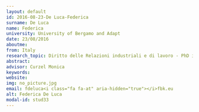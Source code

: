 ```yaml
---
layout: default 
id: 2016-08-23-De Luca-Federica
surname: De Luca
name: Federica
university: University of Bergamo and Adapt
date: 23/08/2016
aboutme: 
from: Italy
research_topic: Diritto delle Relazioni industriali e di lavoro - PhD in Labour Productivity and Workplace Change” 
abstract: 
advisor: Curzel Monica
keywords: 
website: 
img: no_picture.jpg
email: fdeluca<i class="fa fa-at" aria-hidden="true"></i>fbk.eu
alt: Federica De Luca
modal-id: stud33
---
```

